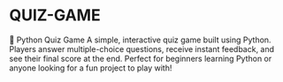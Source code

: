 # QUIZ-GAME
🧠 Python Quiz Game A simple, interactive quiz game built using Python. Players answer multiple-choice questions, receive instant feedback, and see their final score at the end. Perfect for beginners learning Python or anyone looking for a fun project to play with!
